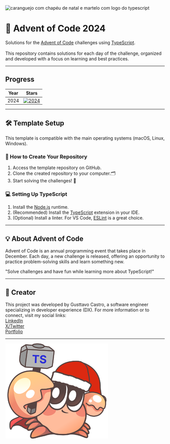 <img src="./assets/tsbanner.png" alt="caranguejo com chapéu de natal e martelo com logo do typescript" style="max-width: 100%;" />

# 🎄 Advent of Code 2024

Solutions for the [Advent of Code](https://adventofcode.com/) challenges using [TypeScript](https://www.typescriptlang.org/).<br><br>
This repository contains solutions for each day of the challenge, organized and developed with a focus on learning and best practices.

---

## Progress

| Year | Stars                                                                                          |
|------|---------------------------------------------------------------------------------------------------|
| 2024 | [![2024](https://img.shields.io/badge/stars%20%E2%AD%90-6-yellow)](https://adventofcode.com/2024/stats) |

---

## 🛠 Template Setup

This template is compatible with the main operating systems (macOS, Linux, Windows).

### 📂 How to Create Your Repository

1. Access the template repository on GitHub.
2. Clone the created repository to your computer.🗂
3. Start solving the challenges! 🎉

### 💻 Setting Up TypeScript

1. Install the [Node.js](https://nodejs.org/) runtime.
2. (Recommended) Install the [TypeScript](https://www.typescriptlang.org/) extension in your IDE.
3. (Optional) Install a linter. For VS Code, [ESLint](https://marketplace.visualstudio.com/items?itemName=dbaeumer.vscode-eslint) is a great choice.

---

## 💡 About Advent of Code

Advent of Code is an annual programming event that takes place in December. Each day, a new challenge is released, offering an opportunity to practice problem-solving skills and learn something new.

"Solve challenges and have fun while learning more about TypeScript!"

---

## 👤 Creator

This project was developed by Gusttavo Castro, a software engineer specializing in developer experience (DX).
For more information or to connect, visit my social links: <br>
[LinkedIn](https://linkedin.com/in/castrogusttavo)<br>
[X/Twitter](https://x.com/gustta_dev)<br>
[Portfolio](https://castrogusttavo.vercel.app)<br>

---

<img src="./assets/tsbuild.png" alt="crab with a Santa hat and hammer featuring the TypeScript logo" style="height: 300px;" />